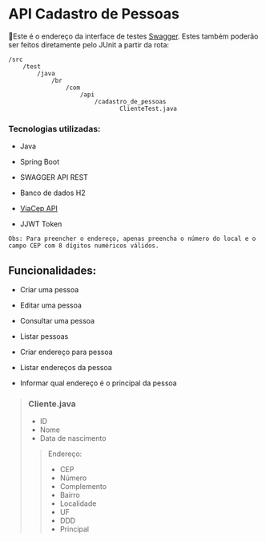 # API Cadastro de Pessoas

🧪Este é o endereço da interface de testes [Swagger](http://localhost:8080/swagger-ui/index.html?configUrl=/v3/api-docs/swagger-config#/). 
Estes também poderão ser feitos diretamente pelo JUnit a partir da rota:

```
/src
    /test
        /java
            /br
                /com
                    /api
                        /cadastro_de_pessoas
                               ClienteTest.java
```


### Tecnologias utilizadas:

- Java

- Spring Boot

- SWAGGER API REST

- Banco de dados H2

- [ViaCep API](https://viacep.com.br)

- JJWT Token


`Obs: Para preencher o endereço, apenas preencha o número do local e o campo CEP com 8 dígitos numéricos válidos.`


## Funcionalidades:

- Criar uma pessoa

- Editar uma pessoa

- Consultar uma pessoa

- Listar pessoas

- Criar endereço para pessoa

- Listar endereços da pessoa

- Informar qual endereço é o principal da pessoa



>### Cliente.java
>+ ID
>+ Nome
>+ Data de nascimento 
>
>>Endereço:
> >+ CEP
> >+ Número
> >+ Complemento
> >+ Bairro
> >+ Localidade
> >+ UF
> >+ DDD
> >+ Principal
